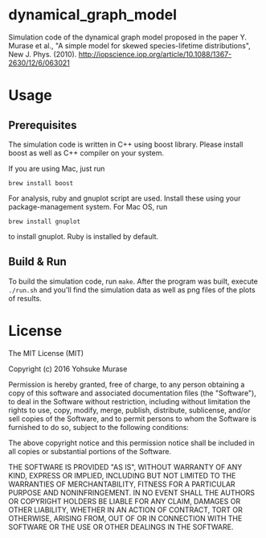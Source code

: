 # dynamical_graph_model

Simulation code of the dynamical graph model proposed in the paper
Y. Murase et al., "A simple model for skewed species-lifetime distributions", New J. Phys. (2010).
http://iopscience.iop.org/article/10.1088/1367-2630/12/6/063021

# Usage

## Prerequisites

The simulation code is written in C++ using boost library.
Please install boost as well as C++ compiler on your system.

If you are using Mac, just run

```
brew install boost
```

For analysis, ruby and gnuplot script are used.
Install these using your package-management system.
For Mac OS, run

```
brew install gnuplot
```

to install gnuplot. Ruby is installed by default.

## Build & Run

To build the simulation code, run `make`.
After the program was built, execute `./run.sh` and you'll find the simulation data as well as png files of the plots of results.

# License

The MIT License (MIT)

Copyright (c) 2016 Yohsuke Murase

Permission is hereby granted, free of charge, to any person obtaining a copy
of this software and associated documentation files (the "Software"), to deal
in the Software without restriction, including without limitation the rights
to use, copy, modify, merge, publish, distribute, sublicense, and/or sell
copies of the Software, and to permit persons to whom the Software is
furnished to do so, subject to the following conditions:

The above copyright notice and this permission notice shall be included in all
copies or substantial portions of the Software.

THE SOFTWARE IS PROVIDED "AS IS", WITHOUT WARRANTY OF ANY KIND, EXPRESS OR
IMPLIED, INCLUDING BUT NOT LIMITED TO THE WARRANTIES OF MERCHANTABILITY,
FITNESS FOR A PARTICULAR PURPOSE AND NONINFRINGEMENT. IN NO EVENT SHALL THE
AUTHORS OR COPYRIGHT HOLDERS BE LIABLE FOR ANY CLAIM, DAMAGES OR OTHER
LIABILITY, WHETHER IN AN ACTION OF CONTRACT, TORT OR OTHERWISE, ARISING FROM,
OUT OF OR IN CONNECTION WITH THE SOFTWARE OR THE USE OR OTHER DEALINGS IN THE
SOFTWARE.

